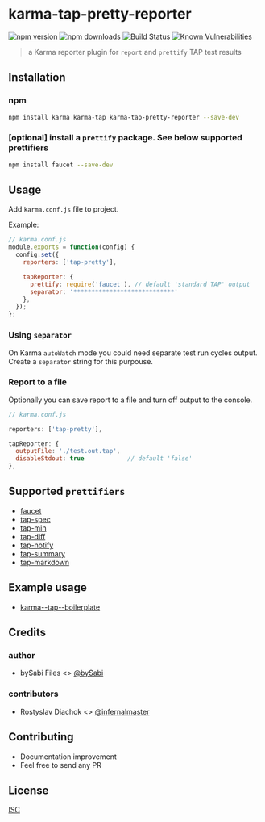 # karma-tap-pretty-reporter

[![npm version](https://badge.fury.io/js/karma-tap-pretty-reporter.svg)](https://badge.fury.io/js/karma-tap-pretty-reporter)
[![npm downloads](https://img.shields.io/npm/dm/karma-tap-pretty-reporter.svg?style=flat-square)](https://www.npmjs.com/package/karma-tap-pretty-reporter)
[![Build Status](https://travis-ci.org/bySabi/karma-tap-pretty-reporter.svg?branch=master)](https://travis-ci.org/bySabi/karma-tap-pretty-reporter)
[![Known Vulnerabilities](https://snyk.io/test/github/bysabi/karma-tap-pretty-reporter/badge.svg)](https://snyk.io/test/github/bysabi/karma-tap-pretty-reporter)

> a Karma reporter plugin for `report` and `prettify` TAP test results


## Installation

### npm
```bash
npm install karma karma-tap karma-tap-pretty-reporter --save-dev
```

### [optional] install a `prettify` package. See below supported prettifiers
```bash
npm install faucet --save-dev
```

## Usage

Add `karma.conf.js` file to project.

Example:
```js
// karma.conf.js
module.exports = function(config) {
  config.set({
    reporters: ['tap-pretty'],

    tapReporter: {
      prettify: require('faucet'), // default 'standard TAP' output
      separator: '****************************'
    },
  });
};
```

### Using `separator`
On Karma `autoWatch` mode you could need separate test run cycles output. Create a `separator` string for this purpouse.

### Report to a file
Optionally you can save report to a file and turn off output to the console.

```js
// karma.conf.js

reporters: ['tap-pretty'],

tapReporter: {
  outputFile: './test.out.tap',
  disableStdout: true            // default 'false'
},

```

## Supported `prettifiers`
* [faucet](https://github.com/substack/faucet)
* [tap-spec](https://github.com/scottcorgan/tap-spec)
* [tap-min](https://github.com/gummesson/tap-min)
* [tap-diff](https://github.com/axross/tap-diff)
* [tap-notify](https://github.com/axross/tap-notify)
* [tap-summary](https://github.com/zoubin/tap-summary)
* [tap-markdown](https://github.com/Hypercubed/tap-markdown)


## Example usage
* [karma--tap--boilerplate](https://github.com/bySabi/karma--tap--boilerplate)

## Credits

### author
* bySabi Files <> [@bySabi](https://github.com/bySabi)

### contributors
* Rostyslav Diachok <> [@infernalmaster](https://github.com/infernalmaster)

## Contributing
* Documentation improvement
* Feel free to send any PR

## License

[ISC][isc-license]

[isc-license]:./LICENSE
